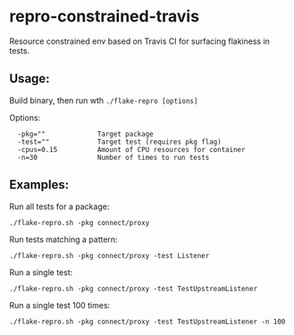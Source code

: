# repro-constrained-travis
Resource constrained env based on Travis CI for surfacing flakiness in tests.

## Usage:
Build binary, then run wth `./flake-repro [options]`

Options:
```
  -pkg=""             Target package
  -test=""            Target test (requires pkg flag)
  -cpus=0.15          Amount of CPU resources for container
  -n=30               Number of times to run tests
```


## Examples:
Run all tests for a package:
```
./flake-repro.sh -pkg connect/proxy
```

Run tests matching a pattern:
```
./flake-repro.sh -pkg connect/proxy -test Listener
```

Run a single test:
```
./flake-repro.sh -pkg connect/proxy -test TestUpstreamListener
```

Run a single test 100 times:
```
./flake-repro.sh -pkg connect/proxy -test TestUpstreamListener -n 100
```